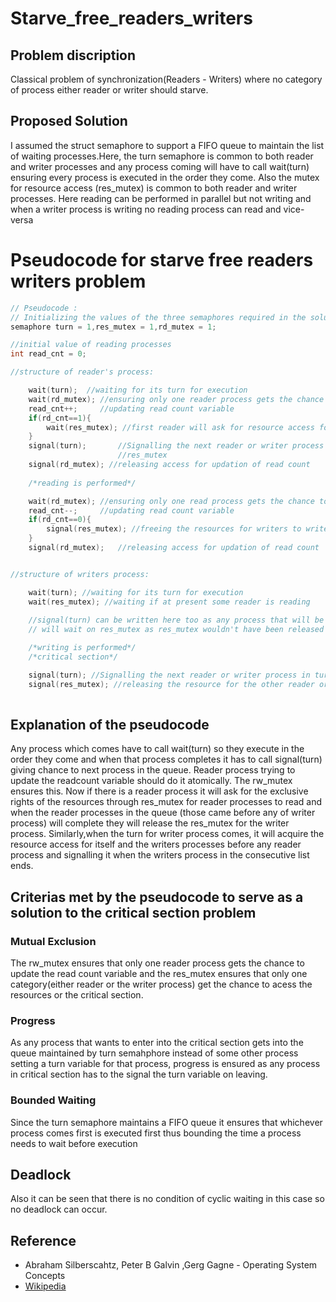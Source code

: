 # Starve_free_readers_writers

## Problem discription
Classical problem of synchronization(Readers - Writers) where no category of process either reader or writer should starve.

## Proposed Solution
I assumed the struct semaphore to support a FIFO queue to maintain the list of waiting processes.Here, the turn semaphore is common to both reader and writer processes and any process coming will have to call wait(turn) ensuring every process is executed in the order they come. Also the mutex for resource access (res_mutex) is common to both reader and writer processes. Here reading can be performed in parallel but not writing and when a writer process is writing no reading process can read and vice-versa

# Pseudocode for starve free readers writers problem

``` cpp
// Pseudocode :
// Initializing the values of the three semaphores required in the solution
semaphore turn = 1,res_mutex = 1,rd_mutex = 1;

//initial value of reading processes
int read_cnt = 0;

//structure of reader's process:

    wait(turn);  //waiting for its turn for execution
    wait(rd_mutex); //ensuring only one reader process gets the chance to update read count variable
    read_cnt++;     //updating read count variable
    if(rd_cnt==1){
        wait(res_mutex); //first reader will ask for resource access for readers
    }
    signal(turn);       //Signalling the next reader or writer process in turn queue to wakeup if reader process it will wait on rd_mutex and if writer it will wait on
                        //res_mutex
    signal(rd_mutex); //releasing access for updation of read count
    
    /*reading is performed*/

    wait(rd_mutex); //ensuring only one read process gets the chance to update read count variable
    read_cnt--;     //updating read count variable
    if(rd_cnt==0){
        signal(res_mutex); //freeing the resources for writers to write if some writer process(es) is waiting on res_mutex after being removed from turn semaphore
    }
    signal(rd_mutex);   //releasing access for updation of read count


//structure of writers process:

    wait(turn); //waiting for its turn for execution
    wait(res_mutex); //waiting if at present some reader is reading
    
    //signal(turn) can be written here too as any process that will be removed from turn semaphore's list 
    // will wait on res_mutex as res_mutex wouldn't have been released by the writing process 

    /*writing is performed*/
    /*critical section*/

    signal(turn); //Signalling the next reader or writer process in turn queue to wakeup
    signal(res_mutex); //releasing the resource for the other reader or writer process
    
```
## Explanation of the pseudocode

Any process which comes have to call wait(turn) so they execute in the order they come and when that process completes it has to call signal(turn) giving chance to next process in the queue. Reader process trying to update the readcount variable should do it atomically. The rw_mutex ensures this. Now if there is a reader process it will ask for the exclusive rights of the resources through res_mutex for reader processes to read and when the reader processes in the queue (those came before any of writer process) will complete they will release the res_mutex for the writer process. Similarly,when the turn for writer process comes, it will acquire the resource access for itself and the writers processes before any reader process and signalling it when the writers process in the consecutive list ends.

## Criterias met by the pseudocode to serve as a solution to the critical section problem

### Mutual Exclusion
The rw_mutex ensures that only one reader process gets the chance to update the read count variable and the res_mutex ensures that only one category(either reader or the writer process) get the chance to acess the resources or the critical section.
### Progress
As any process that wants to enter into the critical section gets into the queue maintained by turn semahphore instead of some other process setting a turn variable for that process, progress is ensured as any process in critical section has to the signal the turn variable on leaving. 
### Bounded Waiting
Since the turn semaphore maintains a FIFO queue it ensures that whichever process comes first is executed first thus bounding the time a process needs to wait before execution

## Deadlock
Also it can be seen that there is no condition of cyclic waiting in this case so no deadlock can occur.

## Reference
- Abraham Silberscahtz, Peter B Galvin ,Gerg Gagne - Operating System Concepts
- [Wikipedia](https://en.wikipedia.org/wiki/Readers%E2%80%93writers_problem)
